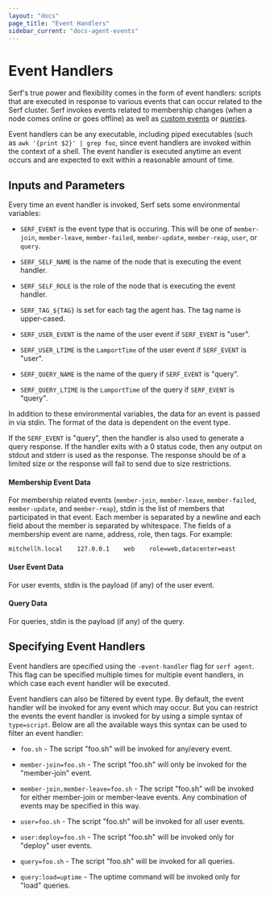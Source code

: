 ```yaml
---
layout: "docs"
page_title: "Event Handlers"
sidebar_current: "docs-agent-events"
---
```


# Event Handlers

Serf's true power and flexibility comes in the form of event handlers:
scripts that are executed in response to various events that can occur
related to the Serf cluster. Serf invokes events related to membership
changes (when a node comes online or goes offline) as well as
[custom events](/docs/commands/event.html) or [queries](/docs/commands/query.html).

Event handlers can be any executable, including piped executables (such
as `awk '{print $2}' | grep foo`, since event handlers are invoked within
the context of a shell. The event handler is executed anytime an event
occurs and are expected to exit within a reasonable amount of time.

## Inputs and Parameters

Every time an event handler is invoked, Serf sets some environmental
variables:

* `SERF_EVENT` is the event type that is occuring. This will be one of
  `member-join`, `member-leave`, `member-failed`, `member-update`,
  `member-reap`, `user`, or `query`.

* `SERF_SELF_NAME` is the name of the node that is executing the event handler.

* `SERF_SELF_ROLE` is the role of the node that is executing the event handler.

* `SERF_TAG_${TAG}` is set for each tag the agent has. The tag name is upper-cased.

* `SERF_USER_EVENT` is the name of the user event if `SERF_EVENT` is "user".

* `SERF_USER_LTIME` is the `LamportTime` of the user event if `SERF_EVENT`
  is "user".

* `SERF_QUERY_NAME` is the name of the query if `SERF_EVENT` is "query".

* `SERF_QUERY_LTIME` is the `LamportTime` of the query if `SERF_EVENT`
  is "query".

In addition to these environmental variables, the data for an event is passed
in via stdin. The format of the data is dependent on the event type.

If the `SERF_EVENT` is "query", then the handler is also used to generate
a query response. If the handler exits with a 0 status code, then any output
on stdout and stderr is used as the response. The response should be of a limited
size or the response will fail to send due to size restrictions.

#### Membership Event Data

For membership related events (`member-join`, `member-leave`, `member-failed`, `member-update`, and `member-reap`),
stdin is the list of members that participated in that event. Each member is
separated by a newline and each field about the member is separated by
whitespace. The fields of a membership event are name, address, role, then tags.
For example:

```
mitchellh.local    127.0.0.1    web    role=web,datacenter=east
```

#### User Event Data

For user events, stdin is the payload (if any) of the user event.

#### Query Data

For queries, stdin is the payload (if any) of the query.

## Specifying Event Handlers

Event handlers are specified using the `-event-handler` flag for
`serf agent`. This flag can be specified multiple times for multiple
event handlers, in which case each event handler will be executed.

Event handlers can also be filtered by event type. By default, the event
handler will be invoked for any event which may occur. But you can restrict
the events the event handler is invoked for by using a simple syntax
of `type=script`. Below are all the available ways this syntax can be
used to filter an event handler:

* `foo.sh` - The script "foo.sh" will be invoked for any/every event.

* `member-join=foo.sh` - The script "foo.sh" will only be invoked for the
  "member-join" event.

* `member-join,member-leave=foo.sh` - The script "foo.sh" will be invoked
  for either member-join or member-leave events. Any combination of events
  may be specified in this way.

* `user=foo.sh` - The script "foo.sh" will be invoked for all user events.

* `user:deploy=foo.sh` - The script "foo.sh" will be invoked only for
  "deploy" user events.

* `query=foo.sh` - The script "foo.sh" will be invoked for all queries.

* `query:load=uptime` - The uptime command will be invoked only for "load"
  queries.

